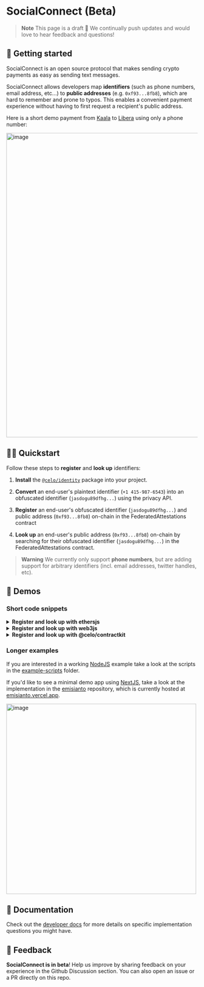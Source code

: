 
# SocialConnect (Beta)

> **Note**
> This page is a draft 🙌 We continually push updates and would love to hear feedback and questions!

## 👋 Getting started

SocialConnect is an open source protocol that makes sending crypto payments as easy as sending text messages.

SocialConnect allows developers map **identifiers** (such as phone numbers, email address, etc...) to **public addresses** (e.g. `0xf93...8fb8`), which are hard to remember and prone to typos. This enables a convenient payment experience without having to first request a recipient's public address.

Here is a short demo payment from [Kaala](https://kaala.app/) to [Libera](https://medium.com/impactmarket/ready-to-unlock-your-potential-meet-libera-your-new-crypto-wallet-d1053f917b95) using only a phone number:

[<img width="800" alt="image" src="https://user-images.githubusercontent.com/46296830/207285114-6ef73be4-10f2-4afc-a066-811e1f3e1042.png">](https://www.loom.com/share/8afddd73ba324ec18aeb63fc96d568f9)


## 🧑‍💻 Quickstart

Follow these steps to **register** and **look up** identifiers:

1. **Install** the [`@celo/identity`](https://www.npmjs.com/package/@celo/identity) package into your project.

2. **Convert** an end-user's plaintext identifier (`+1 415-987-6543`) into an obfuscated identifier (`jasdogu89dfhg...`) using the privacy API.

3. **Register** an end-user's obfuscated identifier (`jasdogu89dfhg...`) and public address (`0xf93...8fb8`) on-chain in the FederatedAttestations contract

4. **Look up** an end-user's public address (`0xf93...8fb8`) on-chain by searching for their obfuscated identifier (`jasdogu89dfhg...`) in the FederatedAttestations contract.

> **Warning**
> We currently only support **phone numbers**, but are adding support for arbitrary identifiers (incl. email addresses, twitter handles, etc).

## 🚀 Demos

### Short code snippets

<details>

<summary><b>Register and look up with ethersjs</b></summary>

You will need to have created a data encryption key (DEK) and [registered](https://docs.celo.org/developer/contractkit/data-encryption-key) it to your issuer account.

See example NodeJS implementation for more details: [example-scripts/registerAttestation-ethers.ts](example-scripts/registerAttestation-ethers.ts)

```typescript
import { OdisUtils } from '@celo/identity'
import {
    AuthenticationMethod,
    AuthSigner,
} from "@celo/identity/lib/odis/query";
import { ethers, Wallet } from "ethers";

let phoneNumber, account, attestationIssuedTime, DEK_PRIVATE_KEY

const provider = new ethers.providers.JsonRpcProvider(ALFAJORES_RPC);
const wallet = new Wallet(ISSUER_PRIVATE_KEY, provider);

const authSigner: AuthSigner = {
    authenticationMethod: AuthenticationMethod.ENCRYPTION_KEY,
    rawKey: DEK_PRIVATE_KEY,
};

const accountsContract = new ethers.Contract(
    ACCOUNTS_PROXY_ADDRESS,
    ACCOUNTS_CONTRACT.abi,
    wallet
);
const federatedAttestationsContract = new ethers.Contract(
    FA_PROXY_ADDRESS,
    FA_CONTRACT.abi,
    wallet
);
const odisPaymentsContract = new ethers.Contract(
    ODIS_PAYMENTS_PROXY_ADDRESS,
    ODIS_PAYMENTS_CONTRACT.abi,
    wallet
);

accountsContract.setAccountDataEncryptionKey(DEK_PUBLIC_KEY);

const identifier = (
    await OdisUtils.PhoneNumberIdentifier.getPhoneNumberIdentifier(
        phoneNumber,
        wallet.address,
        authSigner,
        OdisUtils.Query.getServiceContext("alfajores")
    )
).phoneHash;

await federatedAttestationsContract.registerAttestationAsIssuer(
    identifier,
    account,
    attestationIssuedTime
);

const attestations =
    await federatedAttestationsContract.lookupAttestations(identifier, [
        wallet.address,
    ]);
```

</details>

<details>

<summary><b>Register and look up with web3js</b></summary>

You will need to have created a data encryption key (DEK) and [registered](https://docs.celo.org/developer/contractkit/data-encryption-key) it to your issuer account.

See example NodeJS implementation for more details: [example-scripts/registerAttestation-web3.ts](example-scripts/registerAttestation-web3.ts)

```typescript
import { OdisUtils } from '@celo/identity'

// initialize variables accordingly
let issuer, phoneNumber, account, attestationIssuedTime, DEK_PRIVATE_KEY, federatedAttestationsContract

// get identifier from phone number
const authSigner = {
    authenticationMethod: OdisUtils.Query.AuthenticationMethod.ENCRYPTION_KEY,
    rawKey: DEK_PRIVATE_KEY
}
const identifier = (await OdisUtils.PhoneNumberIdentifier.getPhoneNumberIdentifier(
  phoneNumber,
  issuer.address,
  authSigner,
  OdisUtils.Query.getServiceContext('alfajores')
)).phoneHash

// upload identifier <-> address mapping to onchain registry
await federatedAttestationsContract.methods
  .registerAttestationAsIssuer(
      identifier,
      account,
      attestationIssuedTime
  )
  .send({from: this.issuer.address, gas: 50000});

// lookup accounts mapped to the given phone number
const attestations = await federatedAttestationsContract.methods
  .lookupAttestations(identifier, [this.issuer.address])
  .call();
console.log(attestations.accounts)
```

</details>

<details>

<summary><b>Register and look up with @celo/contractkit</b></summary>

Install the `@celo/contractkit` package, using version `>=2.3.0`

See example NodeJS implementation for more details:  [example-scripts/registerAttestation-contractKit.ts](example-scripts/registerAttestation-contractKit.ts)

```typescript
import { OdisUtils } from '@celo/identity'

// initialize variables
let kit, issuer, phoneNumber, account, attestationIssuedTime
const federatedAttestationsContract = await kit.contracts.getFederatedAttestations();

// get identifier from phone number
const authSigner = {
  authenticationMethod: OdisUtils.Query.AuthenticationMethod.WALLET_KEY,
  contractKit: kit,
};
const identifier = (await OdisUtils.PhoneNumberIdentifier.getPhoneNumberIdentifier(
  phoneNumber,
  issuer.address,
  authSigner,
  OdisUtils.Query.getServiceContext('alfajores')
)).phoneHash

// upload identifier <-> address mapping to onchain registry
await federatedAttestationsContract
  .registerAttestationAsIssuer(identifier, account, attestationIssuedTime)
  .send();

// lookup accounts mapped to the given phone number
const attestations = await federatedAttestationsContract.lookupAttestations(
  identifier,
  [issuer.address]
);
console.log(attestations.accounts)
```

</details>

### Longer examples

If you are interested in a working [NodeJS](https://nodejs.org/en/) example take a look at the scripts in the [example-scripts](example-scripts/) folder.

If you'd like to see a minimal demo app using [NextJS](https://nextjs.org/), take a look at the implementation in the [emisianto](https://github.com/isabellewei/emisianto) repository, which is currently hosted at [emisianto.vercel.app](https://emisianto.vercel.app/).

<img width="500" alt="image" src="https://user-images.githubusercontent.com/46296830/205343775-60e429ea-f5e5-42b2-9474-8ca7dfe842cc.png">

## 📄 Documentation

Check out the [developer docs](docs.md) for more details on specific implementation questions you might have.

## 📣 Feedback

**SocialConnect is in beta**! Help us improve by sharing feedback on your experience in the Github Discussion section. You can also open an issue or a PR directly on this repo.
